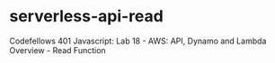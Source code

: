 # serverless-api-read
Codefellows 401 Javascript: Lab 18 - AWS: API, Dynamo and Lambda Overview - Read Function
